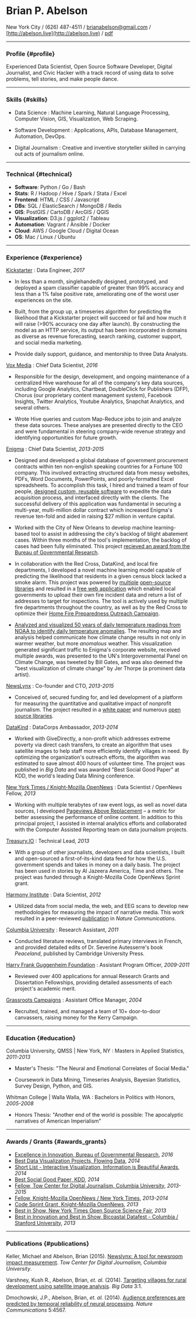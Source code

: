 # Brian P. Abelson

New York City / (626) 487-4511 / [brianabelson@gmail.com](mailto:brianabelson@gmail.com) /  [http://abelson.live](http://abelson.live) / [pdf](http://abelson.live/resume/brianabelson.pdf)

------

### Profile {#profile}

Experienced Data Scientist, Open Source Software Developer, Digital Journalist, and Civic Hacker with a track record of using data to solve problems, tell stories, and make people dance.

------

### Skills {#skills}

* Data Science
  : Machine Learning, Natural Language Processing, Computer Vision, GIS, Visualization, Web Scraping.

* Software Development
  : Applications, APIs, Database Management, Automation, DevOps.

* Digital Journalism
  : Creative and inventive storyteller skilled in carrying out acts of journalism online.

-------

### Technical {#technical}

- **Software**: Python / Go / Bash
- **Stats**:  R / Hadoop / Hive / Spark / Stata / Excel
- **Frontend**: HTML / CSS / Javascript
- **DBs**: SQL / ElasticSearch / MongoDB / Redis
- **GIS**: PostGIS / CartoDB / ArcGIS / QGIS
- **Visualization**: D3.js / ggplot2 / Tableau
- **Automation**: Vagrant / Ansible / Docker
- **Cloud**: AWS / Google Cloud / Digital Ocean
- **OS**: Mac / Linux / Ubuntu

------

### Experience {#experience}

[Kickstarter](http://www.kickstarter.com)
: Data Engineer, _2017_

* In less than a month, singlehandedly designed, prototyped, and deployed a spam classifier capable of greater than 99% accuracy and less than a 1% false positive rate, ameliorating one of the worst user experiences on the site. 

* Built, from the group up, a timeseries algorithm for predicting the likelihood that a Kickstarter project will succeed or fail and how much it will raise (>90% accuracy one day after launch). By constructing the model as an HTTP service, its output has been incorporated in domains as diverse as revenue forecasting, search ranking, customer support, and social media marketing. 

* Provide daily support, guidance, and mentorship to three Data Analysts. 

[Vox Media](http://www.voxmedia.com/pages/about-vox-media)
: Chief Data Scientist, _2016_

* Responsible for the design, development, and ongoing maintenance of a centralized Hive warehouse for all of the company's key data sources, including Google Analytics, Chartbeat, DoubleClick for Publishers (DFP), Chorus (our proprietary content management system), Facebook Insights, Twitter Analytics, Youtube Analytics, Snapchat Analytics, and several others.

* Wrote Hive queries and custom Map-Reduce jobs to join and analyze these data sources. These analyses are presented directly to the CEO and were fundamental in steering company-wide revenue strategy and identifying opportunities for future growth.

[Enigma](http://enigma.io)
: Chief Data Scientist, _2013-2015_

* Designed and developed a global database of government procurement contracts within ten non-english speaking countries for a Fortune 100 company. This involved extracting structured data from messy websites, PDFs, Word Documents, PowerPoints, and poorly-formatted Excel spreadsheets. To accomplish this task, I hired and trained a team of four people, [designed custom, reusable software](http://enigma.io/parsekit/) to expedite the data acquisition process, and interfaced directly with the clients. The successful delivery of this application was fundamental in securing a multi-year, multi-million dollar contract which increased Enigma's revenue ten-fold and aided in raising $27 million in venture capital.

* Worked with the City of New Orleans to develop machine learning-based tool to assist in addressing the city's backlog of blight abatement cases. Within three months of the tool's implementation, the backlog of cases had been fully eliminated. This project [recieved an award from the Bureau of Governmental Research](http://www.nola.gov/mayor/press-releases/2016/20160513-pr-bgr-awards/).

* In collaboration with the Red Cross, DataKind, and local fire departments, I developed a novel machine learning model capable of predicting the likelihood that residents in a given census block lacked a smoke alarm. This project was powered by [multiple](https://github.com/enigma-io/smoke-signals-model) [open-source](https://github.com/enigma-io/ahs-acs) [libraries](https://github.com/enigma-io/tiger-geocoder) and resulted in a [free web application](http://labs.enigma.io/smoke-signals) which enabled local governments to upload their own fire incident data and return a list of addresses to target for inspections. The tool is actively used by multiple fire departments throughout the country, as well as by the Red Cross to optimize their [Home Fire Preparedness Outreach Campaign](http://www.redcross.org/news/event/or/portland/Home-Fire-Preparedness-Outreach-and-Smoke-Alarm-Installation).

* [Analyzed and visualized 50 years of daily temperature readings from NOAA to identify daily temperature anomalies](http://labs.enigma.io/climate-change-map/). The resulting map and analysis helped communicate how climate change results in not only in warmer weather, but more _anomalous_ weather. This visualization generated significant traffic to Enigma's corporate website, received multiple awards, was presented to the UN's Intergovernmental Panel on Climate Change, was tweeted by Bill Gates, and was also deemed the "best visualization of climate change" by Jer Thorpe (a prominent data artist). 

[NewsLynx](http://newslynx.org)
: Co-founder and CTO, _2013-2015_

* Conceived of, secured funding for, and led development of a platform for measuring the quantitative and qualitative impact of nonprofit journalism. The project resulted in a [white paper][1] and numerous [open source libraries](http://github.com/newslynx). 

[DataKind](http://datakind.org)
: DataCorps Ambassador, _2013-2014_

* Worked with GiveDirectly, a non-profit which addresses extreme poverty via direct cash transfers, to create an algorithm that uses satellite images to help staff more efficiently identify villages in need. By optimizing the organization's outreach efforts, the algorithm was estimated to save almost 400 hours of volunteer time. The project was published in _Big Data_ and was awarded "Best Social Good Paper" at KDD, the world's leading Data Mining conference.

[New York Times / Knight-Mozilla OpenNews](http://www.knightfoundation.org/blogs/knightblog/2012/11/8/meet-the-2013-knight-mozilla-opennews-fellows/)
: Data Scientist / OpenNews Fellow, _2013_

* Working with multiple terabytes of raw event logs, as well as novel data sources, I developed [Pageviews Above Replacement](https://source.opennews.org/en-US/articles/promotion-pageviews/) – a metric for better assessing the performance of online content. In addition to this principal project, I assisted in internal analytics efforts and collaborated with the Computer Assisted Reporting team on data journalism projects.

[Treasury.IO](http://treasury.io/)
: Technical Lead, _2013_

* With a group of other journalists, developers and data scientists, I built and open-sourced a first-of-its-kind data feed for how the U.S. government spends and takes in money on a daily basis. The project has been used in stories by Al Jazeera America, Time and others. The project was funded through a Knight-Mozilla Code OpenNews Sprint grant.

[Harmony Institute](http://harmony-institute.org)
: Data Scientist, _2012_

* Utilized data from social media, the web, and EEG scans to develop new methodologies for measuring the impact of narrative media. This work resulted in a peer-reviewed [publication](http://www.nature.com/ncomms/2014/140729/ncomms5567/abs/ncomms5567.html) in _Nature Communications_.

[Columbia University](http://www.severineautesserre.com/home/)
: Research Assistant, _2011_

* Conducted literature reviews, translated primary interviews in French, and provided detailed edits of Dr. Severine Autesserre's book _Peaceland_, published by Cambridge University Press. 

[Harry Frank Guggenheim Foundation](http://hfg.org/)
: Assistant Program Officer, _2009-2011_

* Reviewed over 400 applications for annual Research Grants and Dissertation Fellowships, providing detailed assessments of each project's academic merit. 

[Grassroots Campaigns](http://hfg.org/)
: Assistant Office Manager, _2004_

* Recruited, trained, and managed a team of 10+ door-to-door canvassers, raising money for the Kerry Campaign.

------

### Education {#education}

Columbia University, QMSS | New York, NY 
: Masters in Applied Statistics, _2011-2013_

* Master's Thesis: "The Neural and Emotional Correlates of Social Media."

* Coursework in Data Mining, Timeseries Analysis, Bayesian Statistics, Survey Design, Python, and GIS.

Whitman College | Walla Walla, WA
: Bachelors in Politics with Honors, _2005-2008_

* Honors Thesis: "Another end of the world is possible: The apocalyptic narratives of American Imperialism" 

------

### Awards / Grants {#awards_grants}

* [Excellence in Innovation, Bureau of Governmental Research](http://www.bgr.org/announcements/archives/bgr-honors-contributions-to-local-government/?utm_content=&utm_medium=email&utm_name=&utm_source=govdelivery&utm_term=), _2016_
* [Best Data Visualization Projects, Flowing Data](http://flowingdata.com/2014/12/19/the-best-data-visualization-projects-of-2014-2/), _2014_
* [Short List - Interactive Visualization, Information is Beautiful Awards](http://www.informationisbeautifulawards.com/showcase/535-u-s-daily-temperature-anomalies-1964-2014), _2014_
* [Best Social Good Paper, KDD](http://www.datakind.org/blog/kdd-selects-datakind-volunteers-for-best-social-good-paper/), _2014_
* [Fellow, Tow Center for Digital Journalism, Columbia University](http://towcenter.org/blog/tow-fellows-brian-abelson-and-michael-keller-to-study-the-impact-of-journalism/), _2013-2015_
* [Fellow, Knight-Mozilla OpenNews / New York Times](http://www.knightfoundation.org/blogs/knightblog/2012/11/8/meet-the-2013-knight-mozilla-opennews-fellows/), _2013-2014_
* [Code Sprint Grant, Knight-Mozilla OpenNews](http://dansinker.com/post/49856260511/opennews-code-sprints-do-some-spring-cleaning-on), _2013_
* [Best in Show, New York Times Open Source Science Fair](http://open.blogs.nytimes.com/2013/07/26/open-source-science-fair-2-0/), _2013_
* [Best in Innovation and Best in Show, Bicoastal Datafest - Columbia / Stanford University](https://sunlightfoundation.com/blog/2013/02/04/datafest-amazing-things-can-happen-in-a-very-short-time/), _2013_

------

### Publications {#publications}

Keller, Michael and Abelson, Brian (2015). [Newslynx: A tool for newsroom impact measurement](http://towcenter.org/wp-content/uploads/2015/06/Tow_Center_NewsLynx_Full_Report.pdf). _Tow Center for Digital Journalism, Columbia University_.

Varshney, Kush R., Abelson, Brian, _et. al._ (2014). [Targeting villages for rural development using satellite image analysis](http://krvarshney.github.io/pubs/VarshneyCANSXS_big2015.pdf?cm_mc_uid=14389426412614645082175&cm_mc_sid_50200000=1464508217). _Big Data_ 3:1.

Dmochowski, J.P., Abelson, Brian, _et. al._ (2014). [Audience preferences are predicted by temporal reliability of neural processing](http://www.nature.com/ncomms/2014/140729/ncomms5567/abs/ncomms5567.html). _Nature Communications_ 5:4567.

[1]: http://towcenter.org/wp-content/uploads/2015/06/Tow_Center_NewsLynx_Full_Report.pdf
